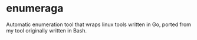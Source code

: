 # enumeraga
Automatic enumeration tool that wraps linux tools written in Go, ported from my tool originally written in Bash.
